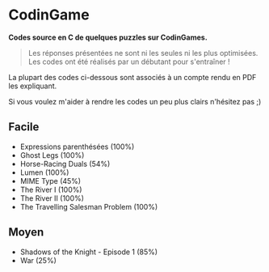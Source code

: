 # CodinGame

**Codes source en C de quelques puzzles sur CodinGames.**

> Les réponses présentées ne sont ni les seules ni les plus optimisées. Les codes ont été réalisés par un débutant pour s'entraîner !

La plupart des codes ci-dessous sont associés à un compte rendu en PDF les expliquant.

Si vous voulez m'aider à rendre les codes un peu plus clairs n'hésitez pas ;)

## Facile

- Expressions parenthésées (100%)
- Ghost Legs (100%)
- Horse-Racing Duals (54%)
- Lumen (100%)
- MIME Type (45%)
- The River I (100%)
- The River II (100%)
- The Travelling Salesman Problem (100%)

## Moyen

- Shadows of the Knight - Episode 1 (85%)
- War (25%)
